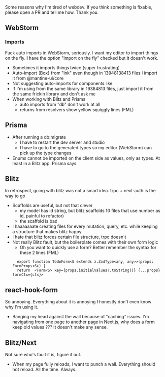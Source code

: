 Some reasons why I'm tired of webdev. If you think something is fixable, please open a PR and tell me how. Thank you.

## WebStorm
### Imports
Fuck auto imports in WebStorm, seriously. I want my editor to import things on the fly. I have the option "import on the fly" checked but it doesn't work.
- Sometimes it imports things twice (super frustrating)
- Auto-import {Box} from "ink" even though in 13948138413 files I import it from @mantine-ui/core
- Not suggesting auto-imports for components like <Text/>
- If I'm using <Vertical> from the same library in 19384813 files, just import it from the same frickin library and don't ask me
- When working with Blitz and Prisma
  - auto imports from "db" don't work at all
  - returns from resolvers show yellow squiggly lines (FML)

## Prisma
- After running a db:migrate
  - I have to restart the dev server and studio
  - I have to go to the generated types so my editor (WebStorm) can pick up the type changes
- Enums cannot be imported on the client side as values, only as types. At least in a Blitz app. Prisma says

## Blitz
In retrospect, going with blitz was not a smart idea. trpc + next-auth is the way to go
  - Scaffolds are useful, but not that clever 
    - my model has id string, but blitz scaffolds 10 files that use number as id, painful to refactor)
    - the scaffold is bad
  - I haaaaaaate creating files for every mutation, query, etc. while keeping a structure that makes blitz happy
  - I hate that blitz forces certain file structure, trpc doesn't
  - Not really Blitz fault, but the boilerplate comes with their own form logic
    - Oh you want to quickly use a form? Better remember the syntax for these 2 lines (FML)
    ```
      export function TodoForm<S extends z.ZodType<any, any>>(props: FormProps<S>) {
      return  <Form<S> key={props.initialValues?.toString()} {...props} formCtx={ctx}>
    ```
  
## react-hook-form
  So annoying. Everything about it is annoying I honestly don't even know why I'm using it.
  - Banging my head against the wall because of "caching" issues. I'm navigating from one page to another page in Next.js, why does a form keep old values ??? It doesn't make any sense.
  
## Blitz/Next
Not sure who's fault it is, figure it out.
- When my page fully reloads, I want to punch a wall. Everything should hot reload. All the time. Always. 
